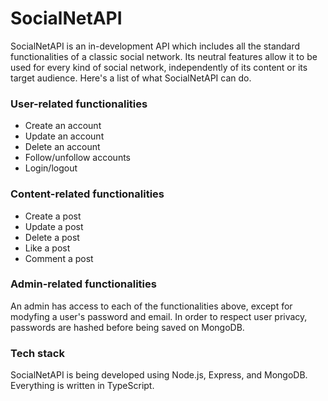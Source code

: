 # SocialNetAPI

SocialNetAPI is an in-development API which includes all the standard functionalities of a classic social network. Its neutral features allow it to be used for every kind of social network, independently of its content or its target audience.
Here's a list of what SocialNetAPI can do.

### User-related functionalities

-   Create an account
-   Update an account
-   Delete an account
-   Follow/unfollow accounts
-   Login/logout

### Content-related functionalities

-   Create a post
-   Update a post
-   Delete a post
-   Like a post
-   Comment a post

### Admin-related functionalities

An admin has access to each of the functionalities above, except for modyfing a user's password and email. In order to respect user privacy, passwords are hashed before being saved on MongoDB.

### Tech stack

SocialNetAPI is being developed using Node.js, Express, and MongoDB.
Everything is written in TypeScript.
